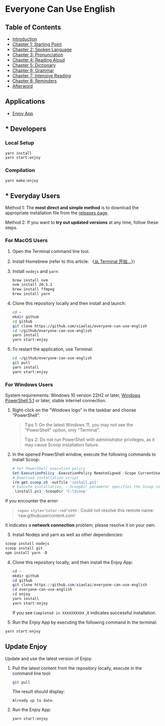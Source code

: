 # Everyone Can Use English

## Table of Contents

- [Introduction](./book/README.md)
- [Chapter 1: Starting Point](./book/chapter1.md)
- [Chapter 2: Spoken Language](./book/chapter2.md)
- [Chapter 3: Pronunciation](./book/chapter3.md)
- [Chapter 4: Reading Aloud](./book/chapter4.md)
- [Chapter 5: Dictionary](./book/chapter5.md)
- [Chapter 6: Grammar](./book/chapter6.md)
- [Chapter 7: Intensive Reading](./book/chapter7.md)
- [Chapter 8: Reminders](./book/chapter8.md)
- [Afterword](./book/end.md)

## Applications

- [Enjoy App](./enjoy/README.md)

## \* Developers

### Local Setup

```bash
yarn install
yarn start:enjoy
```

### Compilation

```bash
yarn make:enjoy
```

## \* Everyday Users

Method 1: The **most direct and simple method** is to download the appropriate installation file from the [releases page](https://github.com/xiaolai/everyone-can-use-english/tags).

Method 2: If you want to **try out updated versions** at any time, follow these steps.

### For MacOS Users

1. Open the Terminal command line tool.
2. Install Homebrew (refer to this article: 《[从 Terminal 开始…](https://github.com/xiaolai/apple-computer-literacy/blob/main/start-from-terminal.md)》）
3. Install `nodejs` and `yarn`:

   ```bash
   brew install nvm
   nvm install 20.5.1 
   brew install ffmpeg
   brew install yarn
   ```

4. Clone this repository locally and then install and launch:

   ```bash
   cd ~
   mkdir github
   cd github
   git clone https://github.com/xiaolai/everyone-can-use-english
   cd ~/github/everyone-can-use-english
   yarn install
   yarn start:enjoy
   ```

5. To restart the application, use Terminal:

   ```bash
   cd ~/github/everyone-can-use-english
   git pull
   yarn install
   yarn start:enjoy
   ```

### For Windows Users

System requirements: Windows 10 version 22H2 or later, [Windows PowerShell 5.1](https://aka.ms/wmf5download) or later, stable internet connection.

1. Right-click on the "Windows logo" in the taskbar and choose "PowerShell".

   > Tips 1: On the latest Windows 11, you may not see the "PowerShell" option, only "Terminal".
   >
   > Tips 2: Do not run PowerShell with administrator privileges, as it may cause Scoop installation failure.

2. In the opened PowerShell window, execute the following commands to install Scoop:

   ```powershell
   # Set PowerShell execution policy
   Set-ExecutionPolicy -ExecutionPolicy RemoteSigned -Scope CurrentUser
   # Download installation script
   irm get.scoop.sh -outfile 'install.ps1'
   # Execute installation, --ScoopDir parameter specifies the Scoop installation path
   .\install.ps1 -ScoopDir 'C:\Scoop'
   ````

If you encounter the error:

> `<span style="color:red">`irm :  Could not resolve this remote name:  'raw.githubusercontent.com'

It indicates a **network connection** problem; please resolve it on your own.

3. Install Nodejs and yarn as well as other dependencies:

```powershell
scoop install nodejs
scoop install git
npm install yarn -D
````

4. Clone this repository locally, and then install the Enjoy App:

   ```powershell
   cd ~
   mkdir github
   cd github
   git clone https://github.com/xiaolai/everyone-can-use-english
   cd everyone-can-use-english
   cd enjoy
   yarn install
   yarn start:enjoy
   ```

   If you see `Completed in XXXXXXXXXX` ,it indicates successful installation.

5. Run the Enjoy App by executing the following command in the terminal:

```powershell
yarn start:enjoy
```

## Update Enjoy

Update and use the latest version of Enjoy:

1. Pull the latest content from the repository locally, execute in the command line tool:

   ```bash
   git pull
   ```

   The result should display:

   ```shell
   Already up to date.
   ```

2. Run the Enjoy App:

   ```shell
   yarn start:enjoy
   ```
